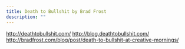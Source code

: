 ```yaml
---
title: Death to Bullshit by Brad Frost
description: ""
---
```


http://deathtobullshit.com/
http://blog.deathtobullshit.com/
http://bradfrost.com/blog/post/death-to-bullshit-at-creative-mornings/
